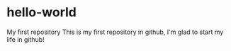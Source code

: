 # hello-world
My first repository
This is my first repository in github, I'm glad to start my life in github!
